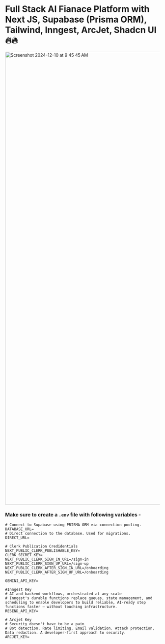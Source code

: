 # Full Stack AI Fianace Platform with Next JS, Supabase (Prisma ORM), Tailwind, Inngest, ArcJet, Shadcn UI 🔥🔥
<img width="1470" alt="Screenshot 2024-12-10 at 9 45 45 AM" src="https://github.com/user-attachments/assets/1bc50b85-b421-4122-8ba4-ae68b2b61432">

### Make sure to create a `.env` file with following variables -

```
# Connect to Supabase using PRISMA ORM via connection pooling.
DATABASE_URL=
# Direct connection to the database. Used for migrations.
DIRECT_URL=

# Clerk Publication Credidentials
NEXT_PUBLIC_CLERK_PUBLISHABLE_KEY=
CLERK_SECRET_KEY=
NEXT_PUBLIC_CLERK_SIGN_IN_URL=/sign-in
NEXT_PUBLIC_CLERK_SIGN_UP_URL=/sign-up
NEXT_PUBLIC_CLERK_AFTER_SIGN_IN_URL=/onboarding
NEXT_PUBLIC_CLERK_AFTER_SIGN_UP_URL=/onboarding

GEMINI_API_KEY=

#Inngest Key
# AI and backend workflows, orchestrated at any scale
# Inngest's durable functions replace queues, state management, and scheduling to enable developers to build reliable, AI-ready step functions faster — without touching infrastructure.
RESEND_API_KEY=

# Arcjet Key
# Security doesn't have to be a pain
# Bot detection. Rate limiting. Email validation. Attack protection. Data redaction. A developer-first approach to security.
ARCJET_KEY=
```
